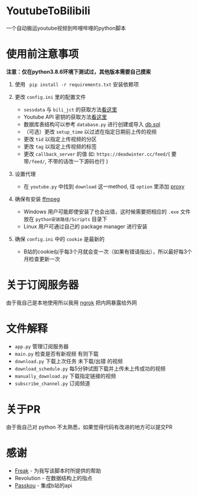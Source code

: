# YoutubeToBilibili
一个自动搬运youtube视频到哔哩哔哩的python脚本

# 使用前注意事项
**注意：仅在python3.8.6环境下测试过，其他版本需要自己摸索**

1. 使用 `` pip install -r requirements.txt`` 安装依赖项

2. 更改 ``config.ini`` 里的配置文件
    - ``sessdata`` 与 ``bili_jct`` 的获取方法[看这里](https://github.com/Passkou/bilibili_api#获取-sessdate-和csrf)
    - Youtube API 密钥的获取方法[看这里](https://developers.google.com/youtube/v3/getting-started)
    - 数据库表结构可以参考 ``database.py`` 进行创建或导入 [db.sql](https://github.com/deadw1nter/YoutubeToBilibili/blob/master/db.sql)
    - （可选）更改 ``setup_time`` 以过滤在指定日期前上传的视频
    - 更改 ``tid`` 以指定上传视频的分区
    - 更改 ``tag`` 以指定上传视频的标签
    - 更改 ``callback_server`` 的值 如: ``https://deadwinter.cc/feed/``( 要带``/feed/``, 不带的话改一下源码也行 )

3. 设置代理
    - 在 ``youtube.py`` 中找到 ``download`` 这一method, 往 ``option`` 里添加 [proxy](https://github.com/ytdl-org/youtube-dl/blob/3e4cedf9e8cd3157df2457df7274d0c842421945/youtube_dl/YoutubeDL.py#L211)

4. 确保有安装 [ffmpeg](https://ffmpeg.org/download.html)
    - Windows 用户可能即使安装了也会出错，这时候需要把相应的 ``.exe`` 文件放在 ``python安装路径/Scripts`` 目录下
    - Linux 用户可通过自己的 package manager 进行安装

5. 确保 ``config.ini`` 中的 ``cookie`` 是最新的
    - B站的cookie似乎每3个月就会变一次（如果有错请指出），所以最好每3个月检查更新一次 

# 关于订阅服务器

由于我自己是本地使用所以我用 [ngrok](https://ngrok.com/) 把内网暴露给外网

# 文件解释
- ``app.py`` 管理订阅服务器
- ``main.py`` 检查是否有新视频 有则下载
- ``download.py`` 下载上次任务 未下载/出错 的视频
- ``download_schedule.py`` 每5分钟试图下载并上传未上传成功的视频
- ``manually_download.py`` 下载指定链接的视频
- ``subscribe_channel.py`` 订阅频道

# 关于PR
由于我自己对 python 不太熟悉，如果觉得代码有改进的地方可以提交PR

# 感谢

* [Freak](https://github.com/Fre-ak) - 为我写该脚本时所提供的帮助
* Revolution - 在数据结构上的指点
* [Passkou](https://github.com/Passkou) - 集成b站的api
